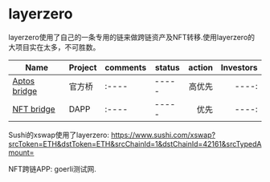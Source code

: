 # layerzero 
layerzero使用了自己的一条专用的链来做跨链资产及NFT转移.使用layerzero的大项目实在太多，不可胜数。




|Name	                                           |Project| comments |	status	|action	|Investors|
| -----                                            |:----- | :----    |  -----     | ----: |----:    |
|[Aptos bridge](https://theaptosbridge.com/widget) |官方桥  | :----    |  -----     | 高优先|----:    |
|[NFT bridge](https://app.holograph.xyz/bridge)    |DAPP  | :----    |  -----     | 优先|----:    |

Sushi的xswap使用了layerzero:
https://www.sushi.com/xswap?srcToken=ETH&dstToken=ETH&srcChainId=1&dstChainId=42161&srcTypedAmount=


NFT跨链APP: goerli测试网.
